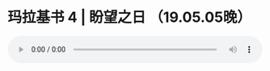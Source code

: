 # 玛拉基书 4 | 盼望之日 （19.05.05晚）

<audio style="width: 100%;" preload="false" controls controlslist="nodownload"><source src="//cdn.simai.ml/audio/mp3/old/27517.mp3" type="audio/mpeg">Your browser does not support the audio element.</audio>


